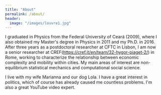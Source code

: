 ```yaml
---
title: "About"
permalink: /about/
header:
  image: "/images/louvre1.jpg"
---
```


I graduated in Physics from the Federal University of Ceará (2009), where I also obtained my Master's degree in Physics in 2011 and my Ph.D. in 2016. After three years as a postdoctoral researcher at CFTC in Lisbon, I am now a senior researcher at CREF(https://cref.it/en/team/32-hygor-piaget-2/) in Rome, working to characterize the relationship between economic complexity and mobility within cities. My main areas of interest are non-equilibrium statistical mechanics and computational social science. 

<!--studying the collective dynamics of cells on substrates. My main areas of interest are non-equilibrium statistical mechanics and computational social science. -->

<!--currently an Assistant Professor and Director of Research and Innovation at the Federal Institute of Ceará on the [Acaraú](http://www.ifce.edu.br/acarau) campus. My main areas of interest are Statistical Mechanics and Computational Social Science. 
I am currently investigating the impact of money invested on political campaigns by the candidates on the final result of the election.-->
<!--relation between crimes and mobility in big cities and the financial resources  -->

I live with my wife Marianna and our dog Lola. I have a great interest in politics, which of course has already caused me 
countless problems. I'm also a great YouTube video expert.
<!--, and a compulsive procrastinator in treatment.-->
